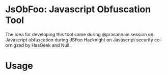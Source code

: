 JsObFoo: Javascript Obfuscation Tool
====================================

The idea for developing this tool came during @prasannain session on Javascript obfuscation during JSFoo Hacknight on Javascript security co-ornigzed by HasGeek and Null.

Usage
=====

